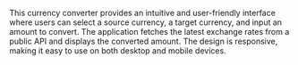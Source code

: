 This currency converter provides an intuitive and user-friendly interface where users can select a source currency, a target currency, and input an amount to convert. The application fetches the latest exchange rates from a public API and displays the converted amount. The design is responsive, making it easy to use on both desktop and mobile devices.
